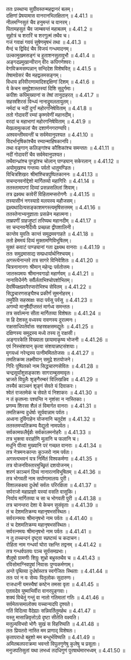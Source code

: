 

  
ततः प्रस्थाप्य सुग्रीवस्तन्महद्वानरं बलम्।  
दक्षिणां प्रेषयामास वानरानभिलक्षितान् ॥ 4.41.1 ॥   
नीलमग्निसुतं चैव हनुमन्तं च वानरम्।  
पितामहसुतं चैव जाम्बवन्तं महाबलम् ॥ 4.41.2 ॥   
सुहोत्रं च शरारिं च शरगुल्मं तथैव च।  
गजं गवाक्षं गवयं सुषेणमृषभं तथा ॥ 4.41.3 ॥   
मैन्दं च द्विविदं चैव विजयं गन्धमादनम्।  
उल्कामुखमसङ्गं च हुताशनसुतावुभौ ॥ 4.41.4 ॥   
अङ्गदप्रमुखान्वीरान् वीरः कपिगणेश्वरः।  
वेगविक्रमसम्पन्नान् सन्दिदेश विशेषवित् ॥ 4.41.5 ॥   
तेषामग्रेसरं चैव महद्वलमसङ्गम्।  
विधाय हरिवीराणामादिशद्दक्षिणां दिशम् ॥ 4.41.6 ॥   
ये केचन समुद्देशास्तस्यां दिशि सुदुर्गमाः।  
कपीशः कपिमुख्यानां स तेषां तानुदाहरत् ॥ 4.41.7 ॥   
सहस्रशिरसं विन्ध्यं नानाद्रुमलतायुतम्।  
नर्मदां च नदीं दुर्गां महोरगनिषेविताम् ॥ 4.41.8 ॥   
ततो गोदावरीं रम्यां कृष्णवेणीं महानदीम्।  
वरदां च महाभागां महोरगनिषेविताम् ॥ 4.41.9 ॥   
मेखलामुत्कलां चैव दशार्णनगराण्यपि।  
अश्ववन्तीमवन्तीं च सर्वमेवानुपश्यत ॥ 4.41.10 ॥   
विदर्भानृषिकांश्चैव रम्यान्माहिषकानपि।  
तथा वङ्गान् कलिङ्गांश्च कौशिकांश्च समन्ततः ॥ 4.41.11 ॥   
नदीं गोदावरीं चैव सर्वमेवानुपश्यत।  
तथैवान्ध्रांश्च पुण्ड्रांश्च चोलान् पाण्ड्यान् सकेरलान् ॥ 4.41.12 ॥   
अयोमुखश्च गन्तव्यः पर्वतो धातुमण्डितः।  
विचित्रशिखरः श्रीमांश्चित्रपुष्पितकाननः ॥ 4.41.13 ॥   
सचन्दनवनोद्देशो मार्गितव्यो महागिरिः ॥ 4.41.14 ॥   
ततस्तामापगां दिव्यां प्रसन्नसलिलां शिवाम्।  
तत्र द्रक्ष्यथ कावेरीं विहितामप्सरोगणैः ॥ 4.41.15 ॥   
तस्यासीनं नगस्याग्रे मलयस्य महौजसम्।  
द्रक्ष्यथादित्यसङ्काशमगस्त्यमृषिसत्तमम् ॥ 4.41.16 ॥   
ततस्तेनाभ्यनुज्ञाताः प्रसन्नेन महात्मना।  
ताम्रपणीं ग्राहजुष्टां तरिष्यथ महानदीम् ॥ 4.41.17 ॥   
सा चन्दनवनैर्दिव्यैः प्रच्छन्ना द्वीपशालिनी।  
कान्तेव युवतिः कान्तं समुद्रमवगाहते ॥ 4.41.18 ॥   
ततो हेममयं दिव्यं मुक्तामणिविभूषितम्।  
युक्तं कवाटं पाण्ड्यानां गता द्रक्ष्यथ वानराः ॥ 4.41.19 ॥   
ततः समुद्रमासाद्य सम्प्रधार्यार्थनिश्चयम्।  
अगस्त्येनान्तरे तत्र सागरे विनिवेशितः ॥ 4.41.20 ॥   
चित्रनानानगः श्रीमान् महेन्द्रः पर्वतोत्तमः।  
जातरूपमयः श्रीमानवगाढो महार्णवम् ॥ 4.41.21 ॥   
नानाविधैर्नगैः सर्वैर्लताभिश्चोपशोभितम्।  
देवर्षियक्षप्रवरैरप्सरोभिश्च सेवितम् ॥ 4.41.22 ॥   
सिद्धचारणसङ्घैश्च प्रकीर्णं सुमनोहरम्।  
तमुपैति सहस्राक्षः सदा पर्वसु पर्वसु ॥ 4.41.23 ॥   
अगम्यो मानुषैर्दीप्तस्तं मार्गध्व समन्ततः।  
तत्र सर्वात्मना सीता मार्गितव्या विशेषतः ॥ 4.41.24 ॥   
स हि देशस्तु वध्यस्य रावणस्य दुरात्मनः।  
राक्षसाधिपतेर्वासः सहस्राक्षसमद्युतेः ॥ 4.41.25 ॥   
दक्षिणस्य समुद्रस्य मध्ये तस्य तु राक्षसी।  
अङ्गारकेति विख्याता छायामाकृष्य भोजनी ॥ 4.41.26 ॥   
एवं निस्संशयान् कृत्वा संशयान्नष्टसंशयाः।  
मृगयध्वं नरेन्द्रस्य पत्नीममिततेजसः ॥ 4.41.27 ॥   
तमतिक्रय्म लक्ष्मीवान् समुद्रे शतयोजने।  
गिरिः पुष्पितको नाम सिद्धचारणसेवितः ॥ 4.41.28 ॥   
चन्द्रसूर्यांशुसङ्काशः सागराम्बुसमावृतः।  
भ्राजते विपुलैः शृङ्गैरम्बरं विलिखन्निव ॥ 4.41.29 ॥   
तस्यैवं काञ्चनं शृङ्गं सेवते यं दिवाकरः।  
श्वेतं राजतमेकं च सेवते यं निशाकरः ॥ 4.41.30 ॥   
न तं कृतघ्नाः पश्यन्ति न नृशंसा न नास्तिकाः।  
प्रणम्य शिरसा शैलं तं विमार्गत वानराः ॥ 4.41.31 ॥   
तमतिक्रम्य दुर्धर्षाः सूर्यवान्नाम पर्वतः।  
अध्वना दुर्विगाहेन योजनानि चतुर्दश ॥ 4.41.32 ॥   
ततस्तमप्यतिक्रम्य वैद्युतो नामपर्वतः।  
सर्वकामफलैर्वृक्षैः सर्वकालमनोहरैः ॥ 4.41.33 ॥   
तत्र भुक्त्वा वरार्हाणि मूलानि च फलानि च।  
मधूनि पीत्वा मुख्यानि परं गच्छत वानराः ॥ 4.41.34 ॥   
तत्र नेत्रमनःकान्तः कुञ्जरो नाम पर्वतः।  
अगस्त्यभवनं यत्र निर्मितं विश्वकर्मणा ॥ 4.41.35 ॥   
तत्र योजनविस्तारमुच्छ्रितं दशयोजनम्।  
शरणं काञ्चनं दिव्यं नानारत्नविभूषितम् ॥ 4.41.36 ॥   
तत्र भोगवती नाम सर्पाणामालयः पुरी।  
विशालकक्ष्या दुर्धर्षा सर्वतः परिरक्षिता ॥ 4.41.37 ॥   
सर्पराजो महाप्राज्ञो यस्यां वसति वासुकिः।  
निर्याय मार्गितव्या च सा च भोगवती पुरी ॥ 4.41.38 ॥   
तत्र चानन्तरा देशा ये केचन सुसंवृताः ॥ 4.41.39 ॥   
तं च देशमतिक्रम्य महानृषभसंस्थितः।  
सर्वरत्नमयः श्रीमानृषभो नाम पर्वतः ॥ 4.41.40 ॥   
तं च देशमतिक्रम्य महानृषभसंस्थितः।  
सर्वरत्नमयः श्रीमानृषभो नाम पर्वतः ॥ 4.41.41 ॥   
न तु तच्चन्दनं दृष्ट्वा स्प्रष्टव्यं च कदाचन।  
रोहिता नाम गन्धर्वा घोरा रक्षन्ति तद्वनम् ॥ 4.41.42 ॥   
तत्र गन्धर्वपतयः पञ्च सूर्यसमप्रभाः।  
शैलूषो ग्रामणीः शिग्रुः शुभ्रो बभ्रुस्तथैव च ॥ 4.41.43 ॥   
रविसोमाग्निवपुषां निवासः पुण्यकर्मणाम्।  
अन्ते पृथिव्या दुर्धर्षास्तत्र स्वर्गजितः स्थिताः ॥ 4.41.44 ॥   
ततः परं न वः सेव्यः पितृलोकः सुदारुणः।  
राजधानी यमस्यैषां कष्टेन तमसा वृता ॥ 4.41.45 ॥   
एतावदेव युष्माभिर्वीरा वानरपुङ्गवाः।  
शक्यं विचेतुं गन्तुं वा नातो गतिमातां गतिः ॥ 4.41.46 ॥   
सर्वमेतत्समालोक्य यच्चान्यदपि दृश्यते।  
गतिं विदित्वा वैदेह्याः सन्निवर्तितुमर्हथ ॥ 4.41.47 ॥   
यस्तु मासान्निवृत्तोऽग्रे दृष्टा सीतेति वक्ष्यति।  
मत्तुल्यविभवो भोगैः सुखं स विहरिष्यति ॥ 4.41.48 ॥   
ततः प्रियतरो नास्ति मम प्राणाद् विशेषतः।  
कृतापराधो बहुशो मम बन्धुर्भविष्यति ॥ 4.41.49 ॥   
अमितबलपराक्रमा भवन्तो विपुलगुणेषु कुलेषु च प्रसूताः।  
मनुजपतिसुतां यथा लभध्वं तदधिगुणं पुरषार्थमारभध्वम् ॥ 4.41.50 ॥   
